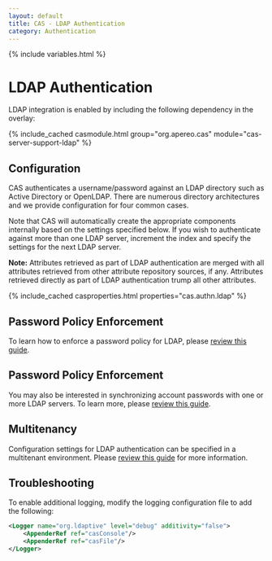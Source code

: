 ```yaml
---
layout: default
title: CAS - LDAP Authentication
category: Authentication
---
```

{% include variables.html %}


# LDAP Authentication

LDAP integration is enabled by including the following dependency in the overlay:

{% include_cached casmodule.html group="org.apereo.cas" module="cas-server-support-ldap" %}

## Configuration

CAS authenticates a username/password against an LDAP directory such as Active Directory or OpenLDAP.
There are numerous directory architectures and we provide configuration for four common cases.

Note that CAS will automatically create the appropriate components internally
based on the settings specified below. If you wish to authenticate against more than one LDAP
server, increment the index and specify the settings for the next LDAP server.

**Note:** Attributes retrieved as part of LDAP authentication are merged with all attributes
retrieved from other attribute repository sources, if any.
Attributes retrieved directly as part of LDAP authentication trump all other attributes.

{% include_cached casproperties.html properties="cas.authn.ldap" %}

## Password Policy Enforcement

To learn how to enforce a password policy for LDAP, please [review this guide](../installation/Password-Policy-Enforcement.html).

## Password Policy Enforcement
              
You may also be interested in synchronizing account passwords with one or more LDAP servers. To learn more, 
please [review this guide](../password_management/Password-Synchronization.html).
 
## Multitenancy

Configuration settings for LDAP authentication can be specified in a multitenant environment.
Please [review this guide](../multitenancy/Multitenancy-Overview.html) for more information.

## Troubleshooting

To enable additional logging, modify the logging configuration file to add the following:

```xml
<Logger name="org.ldaptive" level="debug" additivity="false">
    <AppenderRef ref="casConsole"/>
    <AppenderRef ref="casFile"/>
</Logger>
```
